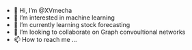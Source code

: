 - 👋 Hi, I’m @XVmecha
- 👀 I’m interested in machine learning
- 🌱 I’m currently learning stock forecasting
- 💞️ I’m looking to collaborate on Graph convoultional networks
- 📫 How to reach me ...

<!---
XVmecha/XVmecha is a ✨ special ✨ repository because its `README.md` (this file) appears on your GitHub profile.
You can click the Preview link to take a look at your changes.
--->
